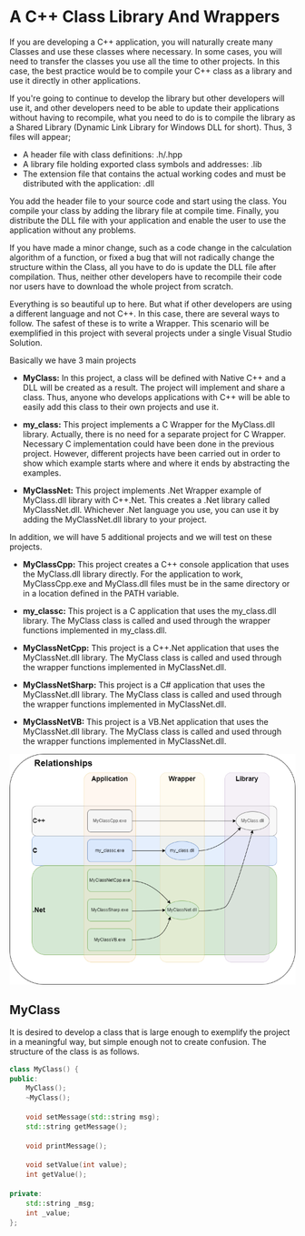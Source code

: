 # A C++ Class Library And Wrappers
If you are developing a C++ application, you will naturally create many Classes and use these classes where necessary. In some cases, you will need to transfer the classes you use all the time to other projects. In this case, the best practice would be to compile your C++ class as a library and use it directly in other applications.

If you're going to continue to develop the library but other developers will use it, and other developers need to be able to update their applications without having to recompile, what you need to do is to compile the library as a Shared Library (Dynamic Link Library for Windows DLL for short). Thus, 3 files will appear;

* A header file with class definitions: <name>.h/<name>.hpp
* A library file holding exported class symbols and addresses: <name>.lib
* The extension file that contains the actual working codes and must be distributed with the application: <name>.dll

You add the header file to your source code and start using the class. You compile your class by adding the library file at compile time. Finally, you distribute the DLL file with your application and enable the user to use the application without any problems.

If you have made a minor change, such as a code change in the calculation algorithm of a function, or fixed a bug that will not radically change the structure within the Class, all you have to do is update the DLL file after compilation. Thus, neither other developers have to recompile their code nor users have to download the whole project from scratch.

Everything is so beautiful up to here. But what if other developers are using a different language and not C++. In this case, there are several ways to follow. The safest of these is to write a Wrapper. This scenario will be exemplified in this project with several projects under a single Visual Studio Solution.

Basically we have 3 main projects

* **MyClass:**
In this project, a class will be defined with Native C++ and a DLL will be created as a result. The project will implement and share a class. Thus, anyone who develops applications with C++ will be able to easily add this class to their own projects and use it.

* **my_class:**
This project implements a C Wrapper for the MyClass.dll library. Actually, there is no need for a separate project for C Wrapper. Necessary C implementation could have been done in the previous project. However, different projects have been carried out in order to show which example starts where and where it ends by abstracting the examples.

* **MyClassNet:**
This project implements .Net Wrapper example of MyClass.dll library with C++.Net. This creates a .Net library called MyClassNet.dll. Whichever .Net language you use, you can use it by adding the MyClassNet.dll library to your project.

In addition, we will have 5 additional projects and we will test on these projects.

* **MyClassCpp:**
This project creates a C++ console application that uses the MyClass.dll library directly. For the application to work, MyClassCpp.exe and MyClass.dll files must be in the same directory or in a location defined in the PATH variable.

* **my_classc:**
This project is a C application that uses the my_class.dll library. The MyClass class is called and used through the wrapper functions implemented in my_class.dll.

* **MyClassNetCpp:**
This project is a C++.Net application that uses the MyClassNet.dll library. The MyClass class is called and used through the wrapper functions implemented in MyClassNet.dll.

* **MyClassNetSharp:**
This project is a C# application that uses the MyClassNet.dll library. The MyClass class is called and used through the wrapper functions implemented in MyClassNet.dll.

* **MyClassNetVB:**
This project is a VB.Net application that uses the MyClassNet.dll library. The MyClass class is called and used through the wrapper functions implemented in MyClassNet.dll.

![Relationships](documents/images/relationships.png)

## MyClass
It is desired to develop a class that is large enough to exemplify the project in a meaningful way, but simple enough not to create confusion. The structure of the class is as follows.

```cpp
class MyClass() {
public:
	MyClass();
	~MyClass();
	
	void setMessage(std::string msg);
	std::string getMessage();
	
	void printMessage();
	
	void setValue(int value);
	int getValue();
	
private:
	std::string _msg;
	int _value;
};
```

